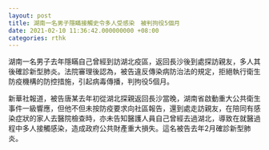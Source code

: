 ```yaml
---
layout: post
title: 湖南一名男子隱瞞接觸史令多人受感染　被判拘役5個月
date: 2021-02-10 11:36:42.000000000 +08:00
categories: rthk
---
```


湖南一名男子去年隱瞞自己曾經到訪湖北疫區，返回長沙後到處探訪親友，多人其後確診新型肺炎。法院審理後認為，被告違反傳染病防治法的規定，拒絕執行衛生防疫機構的防控措施，引起病毒傳播，判拘役5個月。

新華社報道，被告唐某去年初從湖北探親返回長沙當晚，湖南省啟動重大公共衛生事件一級響應，但他不但未按防疫要求向社區報告，還到處走訪親友，在陪同有感染症狀的家人去醫院檢查時，亦未告知醫護人員自己曾經去過湖北，導致在就醫過程中多人接觸感染，造成政府公共財產重大損失。這名被告去年2月確診新型肺炎。
